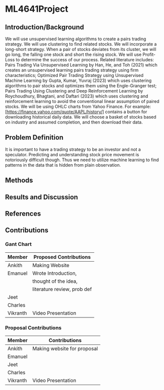 # ML4641Project

## Introduction/Background
  We will use unsupervised learning algorithms to create a pairs trading strategy. We will use clustering to find related stocks. We will incorporate a long-short strategy. When a pair of stocks deviates from its cluster, we will go long, the falling one stock and short the rising stock. We will use Profit-Loss to determine the success of our process.
Related literature includes: Pairs Trading Via Unsupervised Learning by Han, He, and Toh (2021) which creates an unsupervised learning pairs trading strategy using firm characteristics; Optimized Pair Trading Strategy using Unsupervised Machine Learning by Gupta, Kumar, Yuvraj (2023) which uses clustering algorithms to pair stocks and optimizes them using the Engle-Granger test; Pairs Trading Using Clustering and Deep Reinforcement Learning by Roychoudhury, Bhagtani, and Daftari (2023) which uses clustering and reinforcement learning to avoid the conventional linear assumption of paired stocks.
We will be using OHLC charts from Yahoo Finance. For example: [https://finance.yahoo.com/quote/AAPL/history/] contains a button for downloading historical daily data. We will choose a basket of stocks based on industry and assumed completion, and then download their data.


## Problem Definition
  It is important to have a trading strategy to be an investor and not a speculator. Predicting and understanding stock price movement is notoriously difficult though. Thus we need to utilize machine learning to find patterns in the data that is hidden from plain observation.


## Methods

## Results and Discussion

## References

## Contributions

### Gant Chart

| **Member** | **Proposed Contributions** |
| ---------- | -------------------------- |
| Ankith     | Making Website             |
| Emanuel    | Wrote Introduction,        |
|            |    thought of the idea,    |  
|            |literature review, prob def |
| Jeet       |                            |
| Charles    |                            |
| Vikranth   | Video Presentation         |

### Proposal Contributions

| **Member** | **Contributions**           |
| ---------- | --------------------------- |
| Ankith     | Making website for proposal |
| Emanuel    |                             |
| Jeet       |                             |
| Charles    |                             |
| Vikranth   | Video Presentation          |
